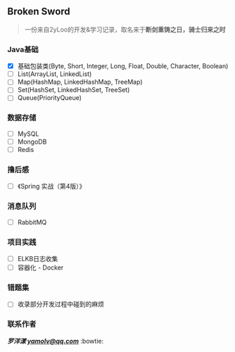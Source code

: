 ## Broken Sword
> 一份来自2yLoo的开发&学习记录，取名来于**断剑重铸之日，骑士归来之时**

### **Java基础**
- [x] 基础包装类(Byte, Short, Integer, Long, Float, Double, Character, Boolean)
- [ ] List(ArrayList, LinkedList)
- [ ] Map(HashMap, LinkedHashMap, TreeMap)
- [ ] Set(HashSet, LinkedHashSet, TreeSet)
- [ ] Queue(PriorityQueue)

### **数据存储**
- [ ] MySQL
- [ ] MongoDB
- [ ] Redis

### **撸后感**
- [ ] 《Spring 实战（第4版）》

### **消息队列**
- [ ] RabbitMQ

### **项目实践**
- [ ] ELKB日志收集
- [ ] 容器化 - Docker

### **错题集**

- [ ] 收录部分开发过程中碰到的麻烦

### **联系作者**
***罗洋漾 yamolv@qq.com*** :bowtie:
